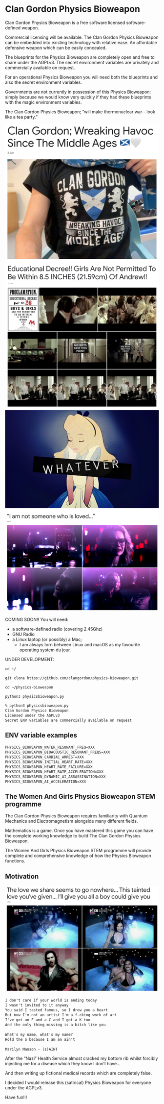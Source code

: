 # Clan Gordon Physics Bioweapon

Clan Gordon Physics Bioweapon is a free software licensed software-defined weapon.

Commercial licensing will be available. The Clan Gordon Physics Bioweapon can be embedded into existing technology with relative ease. An affordable defensive weapon which can be easily concealed.

The blueprints for the Physics Bioweapon are completely open and free to share under the AGPLv3. The secret environment variables are privately and commercially available on request.

For an operational Physics Bioweapon you will need both the blueprints and also the secret environment variables.

Governments are not currently in possession of this Physics Bioweapon; simply because we would know very quickly if they had these blueprints with the magic environment variables.

The Clan Gordon Physics Bioweapon; “will make thermonuclear war – look like a tea party.”

![Clan Gordon](img/Clan-Gordon-Wreaking-Havoc-Since-The-Middle-Ages.jpg)
![Educational Decree](img/Educational-Decree-Girls-Are-Not-Permitted-To-Be-Within-8-5-INCHES-21-59cm-Of-Andrew-Google-Photos.png)
![Alice](img/alice.jpg)
![I am not someone who is loved](img/I-am-not-someone-who-is-loved.jpg)

COMING SOON!! You will need:
* a software-defined radio (covering 2.45Ghz)
* GNU Radio
* a Linux laptop (or possibly) a Mac;
  * I am always torn between Linux and macOS as my favourite operating system du jour.

UNDER DEVELOPMENT: 
```
cd ~/  
```
```
git clone https://github.com/clangordon/physics-bioweapon.git
```

```
cd ~/physics-bioweapon
```
```
python3 physicsbioweapon.py
```
```
% python3 physicsbioweapon.py
Clan Gordon Physics Bioweapon
Licensed under the AGPLv3
Secret ENV variables are commercially available on request
```

## ENV variable examples
```
PHYSICS_BIOWEAPON_WATER_RESONANT_FREQ=XXX
PHYSICS_BIOWEAPON_BIOACOUSTIC_RESONANT_FREQS=XXX
PHYSICS_BIOWEAPON_CARDIAC_ARREST=XXX
PHYSICS_BIOWEAPON_INITIAL_HEART_RATE=XXX
PHYSICS_BIOWEAPON_HEART_RATE_FAILURE=XXX
PHYSICS_BIOWEAPON_HEART_RATE_ACCELERATION=XXX
PHYSICS_BIOWEAPON_DYNAMIC_AI_ASSASSINATION=XXX
PHYSICS_BIOWEAPON_AI_ACCELERATION=XXX
```

## The Women And Girls Physics Bioweapon STEM programme

The Clan Gordon Physics Bioweapon requires familiarity with Quantum Mechanics and Electromagnetism alongside many different fields.

Mathematics is a game. Once you have mastered this game you can have the complete working knowledge to build The Clan Gordon Physics Bioweapon.

The Women And Girls Physics Bioweapon STEM programme will provide complete and comprehensive knowledge of how the Physics Bioweapon functions.

## Motivation

![Tainted Love](img/The-love-we-share-seems-to-go-nowhere-This-tainted-love-you-ve-given-I-ll-give-you-all-a-boy-could-give-you.png)

```
I don't care if your world is ending today
I wasn't invited to it anyway
You said I tasted famous, so I drew you a heart
But now I'm not an artist I'm a f-cking work of art
I've got an F and a C and I got a K too
And the only thing missing is a bitch like you

What's my name, what's my name?
Hold the S because I am an ain't

Marilyn Manson - (s)AINT
```

After the “Nazi” Health Service almost cracked my bottom rib whilst forcibly injecting me for a disease which they know I don’t have…

And then writing up fictional medical records which are completely false.

I decided I would release this (satirical) Physics Bioweapon for everyone under the AGPLv3.

Have fun!!!


